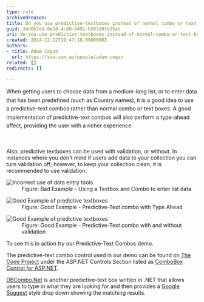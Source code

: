 ```yaml
---
type: rule
archivedreason: 
title: Do you use predictive-textboxes instead of normal combo or text boxes?
guid: 34d067dd-0e18-4c80-8491-b583d9fb35ac
uri: do-you-use-predictive-textboxes-instead-of-normal-combo-or-text-boxes
created: 2014-12-12T19:47:18.0000000Z
authors:
- title: Adam Cogan
  url: https://ssw.com.au/people/adam-cogan
related: []
redirects: []

---
```



​<span style="line-height&#58;1.6;">When getting users to choose data from a medium-long list, or to enter data that
                    has been predefined (such as Country names), it is a good idea to use a predictive-text
                    combos rather than normal combo or text boxes. A good implementation of predictive-text
                    combos will also perform a type-ahead affect, providing the user with a richer experience.</span><br>
<br><excerpt class='endintro'></excerpt><br>
<p> Also, predictive textboxes can be used with validation, or without. In instances where you don't mind if users add data to your collection you can turn validation off; however, to keep your collection clean, it is recommended to use validation.</p><dl class="badImage"><dt> 
      <img src="/PublishingImages/PredTextBad.gif" alt="Incorrect use of data entry tools" />
   </dt><dd> Figure&#58; Bad Example - Using a Textbox and Combo to enter list data</dd></dl><dl class="goodImage"><dt> 
      <img src="/PublishingImages/TypeAhead.gif" alt="Good Example of predictive textboxes" />
   </dt><dd> Figure&#58; Good Example - Predictive-Text combo with Type Ahead</dd></dl><dl class="goodImage"><dt> 
      <img src="/PublishingImages/PredTextValidation.gif" alt="Good Example of predictive textboxes" />
   </dt><dd> Figure&#58; Good Example - Predictive-Text combo with and without validation</dd></dl><p> To see this in action try our Predictive-Text Combos demo.</p><p> The predictive-text combo control used in our demo can be found on 
   <a href="http&#58;//www.codeproject.com/" target="_blank"> The Code Project</a> under the ASP.NET Controls Section listed as 
   <a target="_blank" href="http&#58;//www.codeproject.com/Articles/10504/ComboBox-Control-for-ASP-NET"> ComboBox Control for ASP.NET</a>.</p><p> 
   <a href="http&#58;//dbcombo.net/" target="_blank">DBCombo.Net</a> is another predictive-text box written in .NET that allows users to type in what they are looking for and then provides a 
   <a href="https&#58;//www.google.com/" target="_blank">Google Suggest</a> style drop down showing the matching results.</p>



